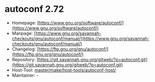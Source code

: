 # autoconf 2.72
 - Homepage: [https://www.gnu.org/software/autoconf/](https://www.gnu.org/software/autoconf/)
 - Manpage: [https://www.gnu.org/savannah-checkouts/gnu/autoconf/manual/](https://www.gnu.org/savannah-checkouts/gnu/autoconf/manual/)
 - Changelog: [https://ftp.gnu.org/gnu/autoconf/](https://ftp.gnu.org/gnu/autoconf/)
 - Repository: [https://git.savannah.gnu.org/gitweb/?p=autoconf.git](https://git.savannah.gnu.org/gitweb/?p=autoconf.git)
 - Host-Tool: [master/make/host-tools/autoconf-host/](https://github.com/Freetz-NG/freetz-ng/tree/master/make/host-tools/autoconf-host/)
 - Maintainer: -

